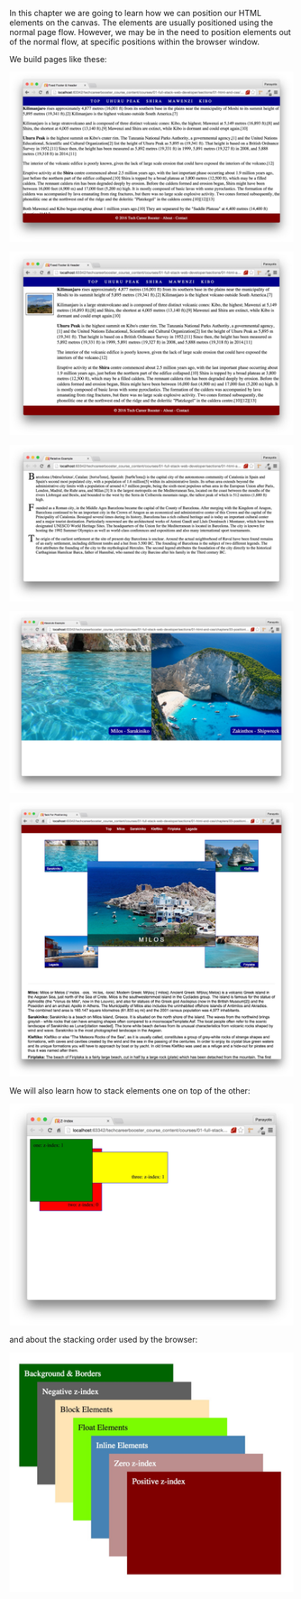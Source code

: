 In this chapter we are going to learn how we can position our HTML elements on the canvas.
The elements are usually positioned using the normal page flow. However, we may be in the need
to position elements out of the normal flow, at specific positions within the browser window.

We build pages like these:

![./images/Page With Top and Bottom Nav Bar](./images/page-with-top-and-bottom-nav-bar.jpg)

![./images/Page Fixed Image On The Left](./images/page-with-fixed-image-on-the-left.jpg)

![./images/Page with Paragraphs First Char Stand Out](./images/page-with-paragraphs-and-first-letter-distinct.jpg)

![./images/Two Images With Tags](./images/page-with-absolute-positioned-elements.jpg)

![./images/Task for Positioning](./images/task-positioning.jpg)

We will also learn how to stack elements one on top of the other:

![./images/New Stack Context on div `two`](./images/div-two-with-z-index-and-new-stack-context.jpg)

and about the stacking order used by the browser:

![./images/Stacking Order](./images/stacking-order.jpg)



